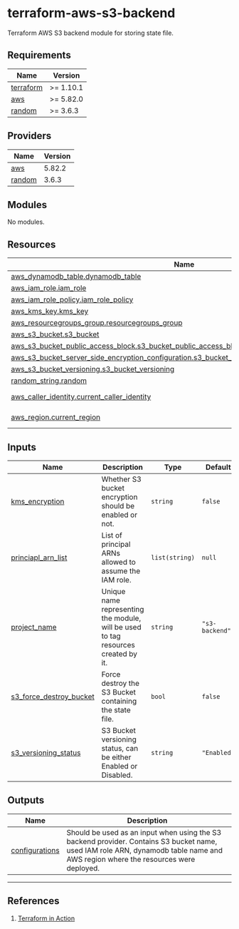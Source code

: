 # terraform-aws-s3-backend
Terraform AWS S3 backend module for storing state file.

<!-- BEGIN_TF_DOCS -->
## Requirements

| Name | Version |
|------|---------|
| <a name="requirement_terraform"></a> [terraform](#requirement\_terraform) | >= 1.10.1 |
| <a name="requirement_aws"></a> [aws](#requirement\_aws) | >= 5.82.0 |
| <a name="requirement_random"></a> [random](#requirement\_random) | >= 3.6.3 |

## Providers

| Name | Version |
|------|---------|
| <a name="provider_aws"></a> [aws](#provider\_aws) | 5.82.2 |
| <a name="provider_random"></a> [random](#provider\_random) | 3.6.3 |

## Modules

No modules.

## Resources

| Name | Type |
|------|------|
| [aws_dynamodb_table.dynamodb_table](https://registry.terraform.io/providers/hashicorp/aws/latest/docs/resources/dynamodb_table) | resource |
| [aws_iam_role.iam_role](https://registry.terraform.io/providers/hashicorp/aws/latest/docs/resources/iam_role) | resource |
| [aws_iam_role_policy.iam_role_policy](https://registry.terraform.io/providers/hashicorp/aws/latest/docs/resources/iam_role_policy) | resource |
| [aws_kms_key.kms_key](https://registry.terraform.io/providers/hashicorp/aws/latest/docs/resources/kms_key) | resource |
| [aws_resourcegroups_group.resourcegroups_group](https://registry.terraform.io/providers/hashicorp/aws/latest/docs/resources/resourcegroups_group) | resource |
| [aws_s3_bucket.s3_bucket](https://registry.terraform.io/providers/hashicorp/aws/latest/docs/resources/s3_bucket) | resource |
| [aws_s3_bucket_public_access_block.s3_bucket_public_access_block](https://registry.terraform.io/providers/hashicorp/aws/latest/docs/resources/s3_bucket_public_access_block) | resource |
| [aws_s3_bucket_server_side_encryption_configuration.s3_bucket_server_side_encryption_configuration](https://registry.terraform.io/providers/hashicorp/aws/latest/docs/resources/s3_bucket_server_side_encryption_configuration) | resource |
| [aws_s3_bucket_versioning.s3_bucket_versioning](https://registry.terraform.io/providers/hashicorp/aws/latest/docs/resources/s3_bucket_versioning) | resource |
| [random_string.random](https://registry.terraform.io/providers/hashicorp/random/latest/docs/resources/string) | resource |
| [aws_caller_identity.current_caller_identity](https://registry.terraform.io/providers/hashicorp/aws/latest/docs/data-sources/caller_identity) | data source |
| [aws_region.current_region](https://registry.terraform.io/providers/hashicorp/aws/latest/docs/data-sources/region) | data source |

## Inputs

| Name | Description | Type | Default | Required |
|------|-------------|------|---------|:--------:|
| <a name="input_kms_encryption"></a> [kms\_encryption](#input\_kms\_encryption) | Whether S3 bucket encryption should be enabled or not. | `string` | `false` | no |
| <a name="input_princiapl_arn_list"></a> [princiapl\_arn\_list](#input\_princiapl\_arn\_list) | List of principal ARNs allowed to assume the IAM role. | `list(string)` | `null` | no |
| <a name="input_project_name"></a> [project\_name](#input\_project\_name) | Unique name representing the module, will be used to tag resources created by it. | `string` | `"s3-backend"` | no |
| <a name="input_s3_force_destroy_bucket"></a> [s3\_force\_destroy\_bucket](#input\_s3\_force\_destroy\_bucket) | Force destroy the S3 Bucket containing the state file. | `bool` | `false` | no |
| <a name="input_s3_versioning_status"></a> [s3\_versioning\_status](#input\_s3\_versioning\_status) | S3 Bucket versioning status, can be either Enabled or Disabled. | `string` | `"Enabled"` | no |

## Outputs

| Name | Description |
|------|-------------|
| <a name="output_configurations"></a> [configurations](#output\_configurations) | Should be used as an input when using the S3 backend provider. Contains S3 bucket name, used IAM role ARN, dynamodb table name and AWS region where the resources were deployed. |
<!-- END_TF_DOCS -->

---

## References
1. [Terraform in Action](https://www.manning.com/books/terraform-in-action)